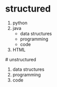 # structured
<ol>
  <li>python</li>
  <li>java  <!-- closing </li> tag not here! -->
    <ul>
      <li>data structures</li>
      <li>programming</li>
      <li>code</li>
    </ul>
  </li>            <!-- Here's the closing </li> tag -->
  <li>HTML</li>
</ol>
# unstructured 
<ol>
      <li>data structures</li>
      <li>programming</li>
      <li>code</li>
</ol>
 
